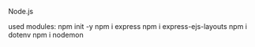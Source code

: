 Node.js

used modules:
 npm init -y
 npm i express
 npm i express-ejs-layouts
 npm i dotenv
 npm i nodemon


